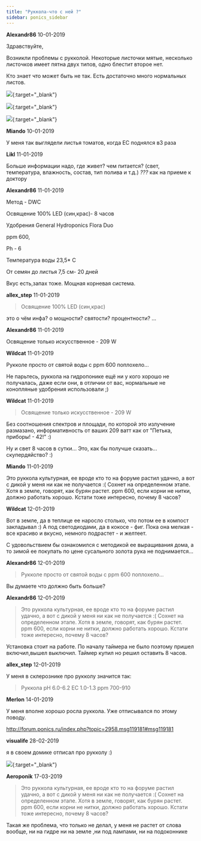 ```yaml
---
title: "Руккола-что с ней ?"
sidebar: ponics_sidebar
---
```


**Alexandr86** 10-01-2019

Здравствуйте,

Возникли проблемы с рукколой. Некоторые листочки мятые, несколько листочков имеет пятна двух типов, одно блестит второе нет.

Кто знает что может быть не так. Есть достаточно много нормальных листов.

[![](/attachimages/19375_P_20190107_184438.jpg)](https://t.me/ponics_ru_files/19531){:target="_blank"}

[![](/attachimages/19377_P_20190107_184451.jpg)](https://t.me/ponics_ru_files/19532){:target="_blank"}

[![](/attachimages/19379_P_20190107_184504.jpg)](https://t.me/ponics_ru_files/19533){:target="_blank"}

**Miando** 10-01-2019

У меня так выглядели листья томатов, когда ЕС поднялся в3 раза


**Likl** 11-01-2019

Больше информации надо, где живет? чем питается? (свет, температура, влажность, состав, тип полива и т.д.) *???* как на приеме к доктору


**Alexandr86** 11-01-2019

Метод - DWC

Освящение 100% LED (син,крас)- 8 часов

Удобрения General Hydroponics Flora Duo

ppm 600,

Ph - 6

Температура воды 23,5* С

От семян до листья 7,5 см- 20 дней

Вкус есть,запах тоже. Мощная корневая система.


**allex_step** 11-01-2019

> Освящение 100% LED (син,крас)

это о чём инфа? о мощности? святости? процентности? ...


**Alexandr86** 11-01-2019

Освящение только искусственное - 209 W


**Wildcat** 11-01-2019

Рукколе просто от святой воды с ppm 600 поплохело...

Не парьтесь, руккола на гидропонике ещё ни у кого хорошо не получалась, даже если они, в отличии от вас, нормальные не конопляные удобрения использовали ;)


**Wildcat** 11-01-2019

> Освящение только искусственное - 209 W

Без соотношения спектров и площади, по которой это излучение размазано, информативность от ваших 209 ватт как от "Петька, приборы! - 42!" :)

Ну и свет 8 часов в сутки... Это, как бы получше сказать... скупердяйство? :)


**Miando** 11-01-2019

Это руккола культурная, ее вроде кто то на форуме растил удачно, а вот с дикой у меня ни как не получается :( Сохнет на определенном этапе. Хотя в земле, говорят, как бурян растет. ppm 600, если корни не нитки, должно работать хорошо. Кстати тоже интересно, почему 8 часов? 


**Wildcat** 12-01-2019

Вот в земле, да в теплице ее наросло столько, что потом ее в компост закладывал :) А под светодиодами, да в кокосе - фиг. Пока она мелкая - все красиво и вкусно, немного подрастет - и желтеет.

С удовольствием бы ознакомился с методикой ее выращивания дома, а то зимой ее покупать по цене сусального золота рука не поднимается...


**Alexandr86** 12-01-2019

> Рукколе просто от святой воды с ppm 600 поплохело...

Вы думаете что должно быть больше? 


**Alexandr86** 12-01-2019

> Это руккола культурная, ее вроде кто то на форуме растил удачно, а вот с дикой у меня ни как не получается :( Сохнет на определенном этапе. Хотя в земле, говорят, как бурян растет. ppm 600, если корни не нитки, должно работать хорошо. Кстати тоже интересно, почему 8 часов?

Установка стоит на работе. По началу таймера не было поэтому пришел включил,вышел выключил. Таймер купил но решил оставить 8 часов.


**allex_step** 12-01-2019

У меня в склерознике про рукколу значится так:
> Руккола pH 6.0-6.2 EC 1.0-1.3 ppm 700-910



**Merlon** 14-01-2019

У меня вполне хорошо росла руккола. Уже отписывался по этому поводу.

http://forum.ponics.ru/index.php?topic=2958.msg119181#msg119181


**visualife** 28-02-2019

я в своем домике отписал про рукколу :)

[![](/attachimages/19480_Screenshot_2.jpg)](https://t.me/ponics_ru_files/19534){:target="_blank"}

**Aeroponik** 17-03-2019

> Это руккола культурная, ее вроде кто то на форуме растил удачно, а вот с дикой у меня ни как не получается :( Сохнет на определенном этапе. Хотя в земле, говорят, как бурян растет. ppm 600, если корни не нитки, должно работать хорошо. Кстати тоже интересно, почему 8 часов?

Такая же проблема, что только не делал, у меня не растет от слова вообще, ни на гидре ни на земле ,ни под лампами, ни на подоконнике


